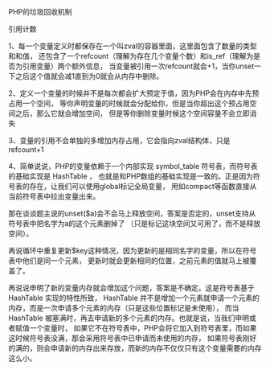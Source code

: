 PHP的垃圾回收机制

引用计数

1、每一个变量定义时都保存在一个叫zval的容器里面，这里面包含了数量的类型和和值，
    还包含了一个refcount（理解为存在几个变量个数）和is_ref（理解为是否为引用变量）两个额外信息，
    当变量被引用一次refcount就会+1，当你unset一下之后这个值就会减1直到为0就会从内存中删除。

2、定义一个变量的时候并不是每次都会扩大预定于值，因为PHP会在内存中先预占用一个空间，
    等你声明变量的时候就会分配给你，但是当你超出这个预占用空间之后，那么它就会增加空间，
    但是等你删除变量时候这个空间容量不会立即消失

3、变量的引用不会单独的多增加内存占用，它会指向zval结构体，只是refcount+1

4、简单说说，PHP的变量依赖于一个内部实现 symbol_table 符号表，而符号表的基础实现是 HashTable ，
    也就是和PHP数组的基础实现是一致的。正是因为符号表的存在，让我们可以使用global标记全局变量，
    用如compact等函数直接从当前符号表中拉出变量出来。

那在谈谈题主说的unset($a)会不会马上释放空间，答案是否定的，unset支持从符号表中把名字为a的这个元素删掉了
（只是标记这块空间又可用了，而不是释放空间）。

再说循环中重复更新$key这种情况，因为更新的是相同名字的变量，所以在符号表中他们是同一个元素，
更新时就会更新相同的位置，之前元素的值就马上被覆盖了。

再说说申明了新的变量内存就会增加这个问题，答案是不确定。这是符号表基于 HashTable 实现的特性所致，
HashTable 并不是增加一个元素就申请一个元素的内存，而是一次申请多个元素的内存（只是这些位置标记是未使用），
而当 HashTable 被塞满时，再去申请新的多个元素的内存。也就是说，当我们申明或者赋值一个变量时，
如果它不在符号表中，PHP会将它加入到符号表里，而如果这时候符号表没满，那会采用符号表中已申请而未使用的内存，
如果符号表刚好的满的，则会申请新的内存出来存放，而新的内存不仅仅只有这个变量需要的内存这么小。
